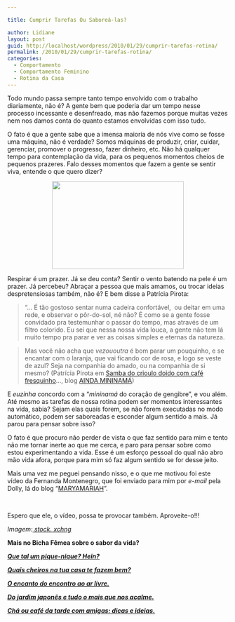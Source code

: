 ```yaml
---

title: Cumprir Tarefas Ou Saboreá-las?

author: Lidiane
layout: post
guid: http://localhost/wordpress/2010/01/29/cumprir-tarefas-rotina/
permalink: /2010/01/29/cumprir-tarefas-rotina/
categories:
  - Comportamento
  - Comportamento Feminino
  - Rotina da Casa
---
```

Todo mundo passa sempre tanto tempo envolvido com o trabalho diariamente, não é? A gente bem que poderia dar um tempo nesse processo incessante e desenfreado, mas não fazemos porque muitas vezes nem nos damos conta do quanto estamos envolvidas com isso tudo.

<!--more-->

O fato é que a gente sabe que a imensa maioria de nós vive como se fosse uma máquina, não é verdade? Somos máquinas de produzir, criar, cuidar, gerenciar, promover o progresso, fazer dinheiro, etc. Não há qualquer tempo para contemplação da vida, para os pequenos momentos cheios de pequenos prazeres. Falo desses momentos que fazem a gente se sentir viva, entende o que quero dizer?

<p style="text-align: center;">
  <a href="http://www.trololodemulher.com.br/blog/wp-content/uploads/2010/07/relogio-e-rotina.jpg"><img class="size-medium wp-image-4963 aligncenter" title="relógio e rotina" src="http://www.trololodemulher.com.br/blog/wp-content/uploads/2010/07/relogio-e-rotina-300x200.jpg" alt="" width="300" height="200" /></a>
</p>

Respirar é um prazer. Já se deu conta? Sentir o vento batendo na pele é um prazer. Já percebeu? Abraçar a pessoa que mais amamos, ou trocar ideias despretensiosas também, não é? E bem disse a Patrícia Pirota:

> “… É tão gostoso sentar numa cadeira confortável,  ou deitar em uma rede, e observar o pôr-do-sol, né não? É como se a gente fosse convidado pra testemunhar o passar do tempo, mas através de um filtro colorido. Eu sei que nessa nossa vida louca, a gente não tem lá muito tempo pra parar e ver as coisas simples e eternas da natureza.

> Mas você não acha que _vezououtra_ é bom parar um pouquinho, e se encantar com o laranja, que vai ficando cor de rosa, e logo se veste de azul? Seja na companhia do amado, ou na companhia de si mesmo? (Patrícia Pirota em <a href="http://patriciapirota.blogspot.com/2009/10/samba-do-crioulo-doido-com-cafe.html" target="_blank">Samba do crioulo doido com café fresquinho</a>…, blog <a href="http://patriciapirota.blogspot.com/" target="_blank">AINDA MININAMÁ</a>)

E _euzinha_ concordo com a “_mininamá_ do coração de gengibre”, e vou além. Até mesmo as tarefas de nossa rotina podem ser momentos interessantes na vida, sabia? Sejam elas quais forem, se não forem executadas no modo automático, podem ser saboreadas e esconder algum sentido a mais. Já parou para pensar sobre isso?

O fato é que procuro não perder de vista o que faz sentido para mim e tento não me tornar inerte ao que me cerca, e paro para pensar sobre como estou experimentando a vida. Esse é um esforço pessoal do qual não abro mão vida afora, porque para mim só faz algum sentido se for desse jeito.

Mais uma vez me peguei pensando nisso, e o que me motivou foi este vídeo da Fernanda Montenegro, que foi enviado para mim por _e-mail_ pela Dolly, lá do blog “<a href="http://www.maryamariah.blogspot.com/" target="_blank">MARYAMARIAH</a>”.

<div id="scid:5737277B-5D6D-4f48-ABFC-DD9C333F4C5D:b084192b-5f26-40ff-aaba-449e65d56aa7" class="wlWriterEditableSmartContent" style="margin: 0px auto; width: 425px; display: block; float: none; padding: 0px;">
  <div>
  </div>
</div>

 

Espero que ele, o vídeo, possa te provocar também. Aproveite-o!!!

_Imagem:_<a href="http://www.sxc.hu/" target="_blank"><em> stock. xchng</em></a>

**Mais no Bicha Fêmea sobre o sabor da vida?**

**_<a href="http://www.trololodemulher.com.br/2009/02/01/piquenique/" target="_self">Que tal um pique-nique? Hein?</a>_**

**_<a href="http://www.trololodemulher.com.br/2009/03/11/cheiros/" target="_self">Quais cheiros na tua casa te fazem bem?</a>_**

**_<a href="http://www.trololodemulher.com.br/2009/04/06/refeicao-ao-ar-livre/" target="_self">O encanto do encontro ao ar livre.</a>_**

**_<a href="http://www.trololodemulher.com.br/2009/05/22/jardim-japones/" target="_self">Do jardim japonês e tudo o mais que nos acalme.</a>_**

**_<a href="http://www.trololodemulher.com.br/2010/07/12/cha-cafe-da-tarde/" target="_self">Chá ou café da tarde com amigas: dicas e ideias.</a>_**